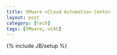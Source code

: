 ```yaml
---
title: VMware vCloud Automation Center
layout: post
category: [tech]
tags: [VMware, vCAC]
---
```

{% include JB/setup %}
